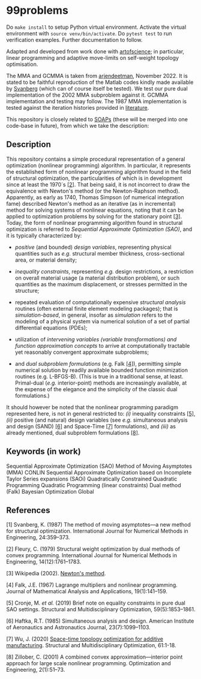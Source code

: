 # 99problems

Do `make install` to setup Python virtual environment. Activate the virtual environment with `source venv/bin/activate`. Do `pytest test` to run verification examples. Further documentation to follow.

Adapted and developed from work done with [artofscience](https://github.com/artofscience); in particular, linear programming and adaptive move-limits on self-weight topology optimisation.

The MMA and GCMMA is taken from [arjendeetman](https://github.com/arjendeetman/GCMMA-MMA-Python), November 2022. It is stated to be faithful reproduction of the Matlab codes kindly made available by [Svanberg](http://www.smoptit.se/) (which can of course itself be tested). We test our pure dual implementation of the 2002 MMA subproblem against it. GCMMA implementation and testing may follow. The 1987 MMA implementation is tested against the iteration histories provided in [literature](https://onlinelibrary.wiley.com/doi/abs/10.1002/nme.1620240207).

This repository is closely related to [SOAPs](https://github.com/dirkmunro89/SOAPs) (these will be merged into one code-base in future), from which we take the description:

## Description

This repository contains a simple procedural representation of a general optimization (nonlinear programming) algorithm. In particular, it represents the established form of nonlinear programming algorithm found in the field of structural optimization, the particularities of which is in development since at least the 1970´s [[2]](#1). That being said, it is not incorrect to draw the equivalence with Newton's method (or the Newton-Raphson method). Apparently, as early as 1740, Thomas Simpson (of numerical integration fame) described Newton's method as an iterative (as in incremental) method for solving systems of nonlinear equations, noting that it can be applied to optimization problems by solving for the stationary point [[3]](#2). Today, the form of nonlinear programming algorithm found in structural optimization is referred to *Sequential Approximate Optimization (SAO)*, and it is typically characterized by:

- *positive* (and bounded) *design variables*, representing physical quantities such as *e.g.* structural member thickness, cross-sectional area, or material density;

- *inequality constraints*, representing *e.g.* design restrictions, a restriction on overall material usage (a material distribution problem), or such quantities as the maximum displacement, or stresses permitted in the structure;

- repeated evaluation of computationally expensive *structural analysis* routines (often external finite element modeling packages); that is *simulation-based*, in general, insofar as *simulation* refers to the modeling of a physical system via numerical solution of a set of partial differential equations (PDEs);

- utilization of *intervening variables (variable transformations) and function approximation concepts* to arrive at computationally tractable yet reasonably convergent approximate subproblems;

- and *dual subproblem formulations* (e.g. Falk [[4]](#3)), permitting simple numerical solution by readily available bounded function minimization routines (e.g. L-BFGS-B). (This is true in a traditional sense, at least. Primal-dual (*e.g.* interior-point) methods are increasingly available, at the expense of the elegance and the simplicity of the classic dual formulations.)

It should however be noted that the nonlinear programming paradigm represented here, is not in general restricted to: *(i)* inequality constraints [[5]](#4), *(ii)* positive (and natural) design variables (see *e.g.* simultaneous analysis and design (SAND) [[6]](#5) and Space-Time [[7]](#6) formulations), and *(iii)* as already mentioned, dual subproblem formulations [[8]](#7).

## Keywords (in work)

Sequential Approximate Optimization (SAO)
Method of Moving Asymptotes (MMA)
CONLIN
Sequential Approximate Optimization based on Incomplete Taylor Series expansions (SAOi)
Quadratically Constrained Quadratic Programming
Quadratic Programming (linear constraints)
Dual method (Falk)
Bayesian Optimization Global

## References
<a id="9">[1]</a>
Svanberg, K. (1987)
The method of moving asymptotes&mdash;a new method for structural optimization.
International Journal for Numerical Methods in Engineering, 24:359–373.

<a id="1">[2]</a>
Fleury, C. (1979)
Structural weight optimization by dual methods of convex programming.
International Journal for Numerical Methods in Engineering, 14(12):1761–1783.

<a id="2">[3]</a>
Wikipedia (2002).
[Newton's method](https://en.wikipedia.org/wiki/Newton%27s_method).

<a id="3">[4]</a>
Falk, J.E. (1967)
Lagrange multipliers and nonlinear programming.
Journal of Mathematical Analysis and Applications, 19(1):141–159.

<a id="4">[5]</a>
Cronje, M. *et al.* (2019)
Brief note on equality constraints in pure dual SAO settings.
Structural and Multidisciplinary Optimization, 59(5):1853–1861.

<a id="5">[6]</a>
Haftka, R.T. (1985) 
Simultaneous analysis and design. 
American Institute of Aeronautics and Astronautics Journal, 23(7):1099–1103.

<a id="6">[7]</a>
Wu, J. (2020) 
[Space-time topology optimization for additive manufacturing](https://doi.org/10.1007/s00158-019-02420-6). 
Structural and Multidisciplinary Optimization, 61:1-18.

<a id="7">[8]</a>
Zillober, C. (2001) 
A combined convex approximation&mdash;interior point approach for large scale
nonlinear programming. 
Optimization and Engineering, 2(1):51–73.
